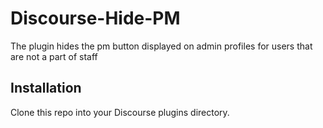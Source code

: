 # Discourse-Hide-PM
The plugin hides the pm button displayed on admin profiles for users that are not a part of staff

## Installation
Clone this repo into your Discourse plugins directory.
